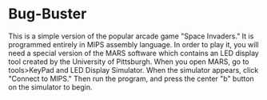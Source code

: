 # Bug-Buster
This is a simple version of the popular arcade game "Space Invaders." It is programmed entirely in MIPS assembly language. In order to play it, you will need a special version of the MARS software which contains an LED display tool created by the University of Pittsburgh. When you open MARS, go to tools>KeyPad and LED Display Simulator. When the simulator appears, click "Connect to MIPS." Then run the program, and press the center "b" button on the simulator to begin.
